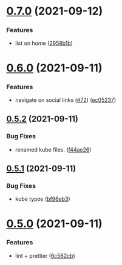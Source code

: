 # [0.7.0](https://github.com/EddieHubCommunity/LinkFree/compare/v0.6.0...v0.7.0) (2021-09-12)


### Features

* list on home ([2958b1b](https://github.com/EddieHubCommunity/LinkFree/commit/2958b1bc8aa2bccf2ae305f0f8bba7d244a403ec))



# [0.6.0](https://github.com/EddieHubCommunity/LinkFree/compare/v0.5.2...v0.6.0) (2021-09-11)


### Features

* navigate on social links ([#72](https://github.com/EddieHubCommunity/LinkFree/issues/72)) ([ec05237](https://github.com/EddieHubCommunity/LinkFree/commit/ec0523738d0a1eda24859b646c012f379d329530))



## [0.5.2](https://github.com/EddieHubCommunity/LinkFree/compare/v0.5.1...v0.5.2) (2021-09-11)


### Bug Fixes

* renamed kube files. ([f44ae26](https://github.com/EddieHubCommunity/LinkFree/commit/f44ae26d7384ab958302de5958b8833d96a7e5c0))



## [0.5.1](https://github.com/EddieHubCommunity/LinkFree/compare/v0.5.0...v0.5.1) (2021-09-11)


### Bug Fixes

* kube typos ([bf96eb3](https://github.com/EddieHubCommunity/LinkFree/commit/bf96eb3a9a37c8cb7db045d5bb59649f5e445066))



# [0.5.0](https://github.com/EddieHubCommunity/LinkFree/compare/v0.4.0...v0.5.0) (2021-09-11)


### Features

* lint + prettier ([6c562cb](https://github.com/EddieHubCommunity/LinkFree/commit/6c562cba8428b2e90846ad6af6bfad6d1e2814ec))




